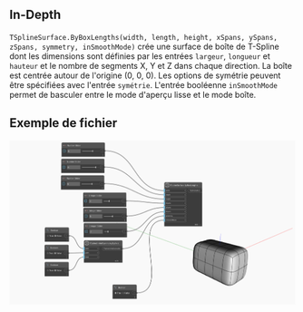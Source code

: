 <!--- Autodesk.DesignScript.Geometry.TSpline.TSplineSurface.ByBoxLengths(width, length, height, xSpans, ySpans, zSpans, symmetry, inSmoothMode) --->
<!--- WN6BWNG6A6KOPFMMRBHLV7XBOOEGXTSO5I5FZXHKKUG5YO6MNNYA --->
## In-Depth
`TSplineSurface.ByBoxLengths(width, length, height, xSpans, ySpans, zSpans, symmetry, inSmoothMode)` crée une surface de boîte de T-Spline dont les dimensions sont définies par les entrées `largeur`, `longueur` et `hauteur` et le nombre de segments X, Y et Z dans chaque direction. La boîte est centrée autour de l'origine (0, 0, 0). Les options de symétrie peuvent être spécifiées avec l'entrée `symétrie`. L'entrée booléenne `inSmoothMode` permet de basculer entre le mode d'aperçu lisse et le mode boîte.

## Exemple de fichier

![Example](./WN6BWNG6A6KOPFMMRBHLV7XBOOEGXTSO5I5FZXHKKUG5YO6MNNYA_img.jpg)
